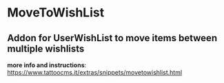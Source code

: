 # MoveToWishList
## Addon for UserWishList to move items between multiple wishlists

**more info and instructions**: https://www.tattoocms.it/extras/snippets/movetowishlist.html
